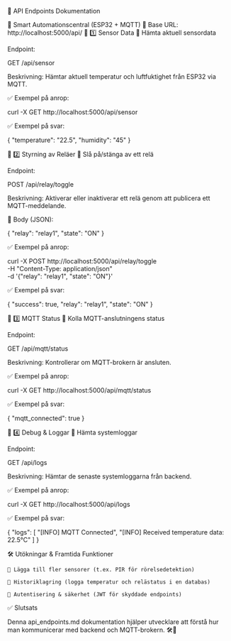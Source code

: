 📄 API Endpoints Dokumentation

🚀 Smart Automationscentral (ESP32 + MQTT)
📌 Base URL: http://localhost:5000/api/
📌 1️⃣ Sensor Data
🔹 Hämta aktuell sensordata

Endpoint:

GET /api/sensor

Beskrivning:
Hämtar aktuell temperatur och luftfuktighet från ESP32 via MQTT.

✅ Exempel på anrop:

curl -X GET http://localhost:5000/api/sensor

✅ Exempel på svar:

{
  "temperature": "22.5",
  "humidity": "45"
}

📌 2️⃣ Styrning av Reläer
🔹 Slå på/stänga av ett relä

Endpoint:

POST /api/relay/toggle

Beskrivning:
Aktiverar eller inaktiverar ett relä genom att publicera ett MQTT-meddelande.

📌 Body (JSON):

{
  "relay": "relay1",
  "state": "ON"
}

✅ Exempel på anrop:

curl -X POST http://localhost:5000/api/relay/toggle \
  -H "Content-Type: application/json" \
  -d '{"relay": "relay1", "state": "ON"}'

✅ Exempel på svar:

{
  "success": true,
  "relay": "relay1",
  "state": "ON"
}

📌 3️⃣ MQTT Status
🔹 Kolla MQTT-anslutningens status

Endpoint:

GET /api/mqtt/status

Beskrivning:
Kontrollerar om MQTT-brokern är ansluten.

✅ Exempel på anrop:

curl -X GET http://localhost:5000/api/mqtt/status

✅ Exempel på svar:

{
  "mqtt_connected": true
}

📌 4️⃣ Debug & Loggar
🔹 Hämta systemloggar

Endpoint:

GET /api/logs

Beskrivning:
Hämtar de senaste systemloggarna från backend.

✅ Exempel på anrop:

curl -X GET http://localhost:5000/api/logs

✅ Exempel på svar:

{
  "logs": [
    "[INFO] MQTT Connected",
    "[INFO] Received temperature data: 22.5°C"
  ]
}

🛠 Utökningar & Framtida Funktioner

    📌 Lägga till fler sensorer (t.ex. PIR för rörelsedetektion)

    📌 Historiklagring (logga temperatur och relästatus i en databas)

    📌 Autentisering & säkerhet (JWT för skyddade endpoints)

✅ Slutsats

Denna api_endpoints.md dokumentation hjälper utvecklare att förstå hur man kommunicerar med backend och MQTT-brokern. 🛠🚀
